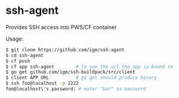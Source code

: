# ssh-agent
Provides SSH access into PWS/CF container

Usage:
```sh
$ git clone https://github.com/igm/ssh-agent
$ cd ssh-agent
$ cf push
$ cf app ssh-agent        # to see the url the app is bound to
$ go get github.com/igm/ssh-buildpack/src/client
$ client APP_URL          # go get should produce binary 
$ ssh foo@localhost -p 2222
foo@localhost\'s password: # enter "bar" as password
```
